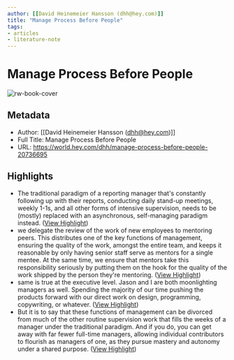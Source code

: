 ```yaml
---
author: [[David Heinemeier Hansson (dhh@hey.com)]]
title: "Manage Process Before People"
tags: 
- articles
- literature-note
---
```

# Manage Process Before People

![rw-book-cover](https://world.hey.com/dhh/avatar-20210222112907000000-293866624)

## Metadata
- Author: [[David Heinemeier Hansson (dhh@hey.com)]]
- Full Title: Manage Process Before People
- URL: https://world.hey.com/dhh/manage-process-before-people-20736695

## Highlights
- The traditional paradigm of a reporting manager that's constantly following up with their reports, conducting daily stand-up meetings, weekly 1-1s, and all other forms of intensive supervision, needs to be (mostly) replaced with an asynchronous, self-managing paradigm instead. ([View Highlight](https://read.readwise.io/read/01h1a1h0hrahdr21xykep86ppp))
- we delegate the review of the work of new employees to mentoring peers. This distributes one of the key functions of management, ensuring the quality of the work, amongst the entire team, and keeps it reasonable by only having senior staff serve as mentors for a single mentee. At the same time, we ensure that mentors take this responsibility seriously by putting them on the hook for the quality of the work shipped by the person they're mentoring. ([View Highlight](https://read.readwise.io/read/01h1a1k6zrbnzve5ret7rx41dh))
- same is true at the executive level. Jason and I are both moonlighting managers as well. Spending the majority of our time pushing the products forward with our direct work on design, programming, copywriting, or whatever. ([View Highlight](https://read.readwise.io/read/01h1a1mbp9geab1h979gjch52y))
- But it is to say that these functions of management can be divorced from much of the other routine supervision work that fills the weeks of a manager under the traditional paradigm. And if you do, you can get away with far fewer full-time managers, allowing individual contributors to flourish as managers of one, as they pursue mastery and autonomy under a shared purpose. ([View Highlight](https://read.readwise.io/read/01h1a1mvf44xbggcjtenwj06ns))
